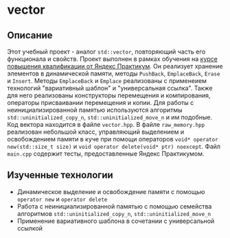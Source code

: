 # vector

## Описание

Этот учебный проект - аналог `std::vector`, повторяющий часть его функционала и свойств. Проект выполнен в рамках обучения на [курсе повышения квалификации от Яндекс Практикум](https://practicum.yandex.ru/cpp/?from=catalog). Он реализует хранение элементов в динамической памяти, методы `PushBack`, `EmplaceBack`, `Erase` и `Insert`. Методы `EmplaceBack` и `Emplace` реализованы с применеием технологий "вариативный шаблон" и "универсальная ссылка". Также для него реализованы конструкторы перемещения и компирования, операторы присваивании перемещения и копии. Для работы с неинициализированной памятью используются алгоритмы `std::uninitialized_copy_n`, `std::uninitialized_move_n` и им подобные. Код вектора находится в файле `vector.hpp`. В файле `raw_memory.hpp` реализован небольшой класс, управляющий выделением и освобождением памяти в куче при помощи операторов `void* operator new(std::size_t size)` и `void operator delete(void* ptr) noexcept`. Файл `main.cpp` содержит тесты, предоставленные Яндекс Практикумом.

## Изученные технологии

* Динамическое выделение и освобождение памяти с помощью `operator new` и `operator delete`
* Работа с неинициализированной памятью с помощью семейства алгоритмов `std::uninitialized_copy_n`, `std::uninitialized_move_n`
* Применение вариативного шаблона в сочетании с универсальной ссылкой
